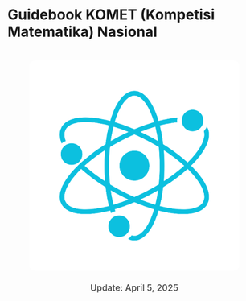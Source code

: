 # Guidebook KOMET (Kompetisi Matematika) Nasional

<div class="komet-cover">
    <div>
        <img src="/img/maskot.png" alt="Logo KOMET">
    </div>
    <p class="cover-update-date">Update: April 5, 2025</p>
</div>

<style>
.komet-cover {
    text-align: center;
    margin: 40px 0;
    padding: 0 20px;
}

.komet-cover img {
    max-width: 100%;
    width: min(500px, 90%);
    height: auto;
    border-radius: 10px;
}

.cover-update-date {
    font-size: calc(0.9rem + 0.3vw);
    color: var(--text-color);
    margin-top: 20px;
    opacity: 0.8;
    font-weight: 500;
}
</style>
